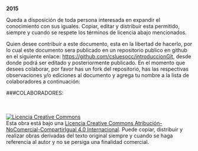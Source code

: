 __2015__

Queda a disposición de toda persona interesada en expandir el conocimiento con sus iguales. Copiar, editar y distribuir esta permitido, siempre y cuando se respete los términos de licencia abajo mencionados. 

Quien desee contribuir a este documento, esta en la libertad de hacerlo, por lo cual este documento sera publicado en un repositorio publico en github en el siguiente enlace: https://github.com/csluesocc/introduccionGit, desde donde podrá ser editado y posteriormente publicado. En el momento que desees colaborar, por favor has un fork del repositorio, has las respectivas observaciones y/o ediciones al documento y agrega tu nombre a la lista de colaboradores a continuación:

###COLABORADORES:

<br><br>
<a rel="license" href="http://creativecommons.org/licenses/by-nc-sa/4.0/"><img alt="Licencia Creative Commons" style="border-width:0" src="https://i.creativecommons.org/l/by-nc-sa/4.0/88x31.png" /></a><br />Esta <span xmlns:dct="http://purl.org/dc/terms/" href="http://purl.org/dc/dcmitype/Text" rel="dct:type">obra</span> está bajo una <a rel="license" href="http://creativecommons.org/licenses/by-nc-sa/4.0/">Licencia Creative Commons Atribución-NoComercial-CompartirIgual 4.0 Internacional</a>.
Puede copiar, distribuir y realizar obras derivadas del texto original siempre y cuando se haga referencia al autor y no se persiga una finalidad comercial. 